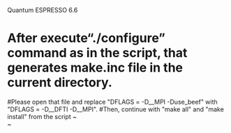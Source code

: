 Quantum ESPRESSO 6.6

# After execute“./configure” command as in the script, that generates make.inc file in the current directory.
#Please open that file and replace "DFLAGS         =  -D__MPI -Duse_beef" with "DFLAGS         =  -D__DFTI -D__MPI".
#Then, continue with "make all" and "make install" from the script
~                                                                                                                                                                                                           
~                                                                       